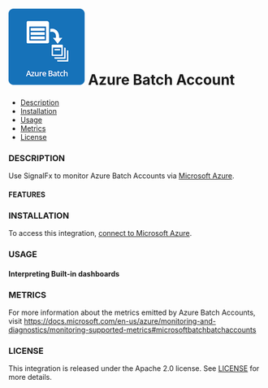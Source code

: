 # ![](./img/integrations_azurebatch.png) Azure Batch Account

- [Description](#description)
- [Installation](#installation)
- [Usage](#usage)
- [Metrics](#metrics)
- [License](#license)

### DESCRIPTION

Use SignalFx to monitor Azure Batch Accounts via [Microsoft Azure](https://github.com/signalfx/integrations/tree/master/azure)[](sfx_link:azure).

#### FEATURES

### INSTALLATION

To access this integration, [connect to Microsoft Azure](https://github.com/signalfx/integrations/tree/master/azure)[](sfx_link:azure).

### USAGE

#### Interpreting Built-in dashboards




### METRICS

For more information about the metrics emitted by Azure Batch Accounts, visit https://docs.microsoft.com/en-us/azure/monitoring-and-diagnostics/monitoring-supported-metrics#microsoftbatchbatchaccounts

### LICENSE

This integration is released under the Apache 2.0 license. See [LICENSE](./LICENSE) for more details.
